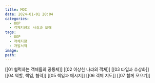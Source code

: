 ```yaml
---
title: MOC
date: 2024-01-01 20:04
categories:
  - OOP
  - 객체지향의 사실과 오해
tags:
  - OOP
  - 객체지향
  - 개발서적
image: 
path:
---
```


[[01 협력하는 객체들의 공동체]]
[[02 이상한 나라의 객체]]
[[03 타입과 추상화]]
[[04 역할, 책임, 협력]]
[[05 책임과 메시지]]
[[06 객체 지도]]
[[07 함께 모으기]]